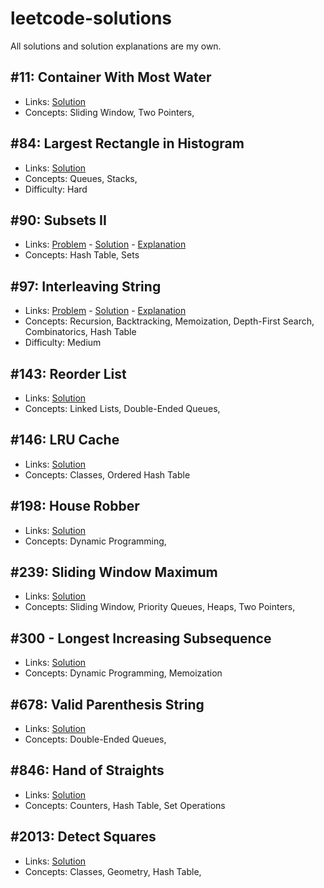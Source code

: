 # leetcode-solutions

All solutions and solution explanations are my own.

## #11: Container With Most Water
- Links: [Solution](0011_Container_With_Most_Water.py)
- Concepts: Sliding Window, Two Pointers,


## #84: Largest Rectangle in Histogram
- Links: [Solution](0084_Largest_Rectangle_in_Histogram.py)
- Concepts: Queues, Stacks,
- Difficulty: Hard


## #90: Subsets II
- Links: [Problem](https://leetcode.com/problems/subsets-ii/description/) - [Solution](0090_Subsets_II.py) - [Explanation](https://leetcode.com/problems/subsets-ii/solutions/2840466/)
- Concepts: Hash Table, Sets


## #97: Interleaving String
- Links: [Problem](https://leetcode.com/problems/interleaving-string/description/) - [Solution](0097_Interleaving_String.py) - [Explanation](https://leetcode.com/problems/interleaving-string/solutions/2832703/)
- Concepts: Recursion, Backtracking, Memoization, Depth-First Search, Combinatorics, Hash Table
- Difficulty: Medium


## #143: Reorder List
- Links: [Solution](0143_Reorder_List.py)
- Concepts: Linked Lists, Double-Ended Queues,


## #146: LRU Cache
- Links: [Solution](0146_LRU_Cache.py)
- Concepts: Classes, Ordered Hash Table


## #198: House Robber
- Links: [Solution](0198_House_Robber.py)
- Concepts: Dynamic Programming,


## #239: Sliding Window Maximum
- Links: [Solution](0239_Sliding_Window_Maximum.py)
- Concepts: Sliding Window, Priority Queues, Heaps, Two Pointers,


## #300 - Longest Increasing Subsequence
- Links: [Solution](0300_Longest_Increasing_Subsequence.py)
- Concepts: Dynamic Programming, Memoization


## #678: Valid Parenthesis String
- Links: [Solution](0678_Valid_Parenthesis_String.py)
- Concepts: Double-Ended Queues,


## #846: Hand of Straights
- Links: [Solution](0846_Hand_of_Straights.py)
- Concepts: Counters, Hash Table, Set Operations


## #2013: Detect Squares
- Links: [Solution](2013_Detect_Squares.py)
- Concepts: Classes, Geometry, Hash Table, 

